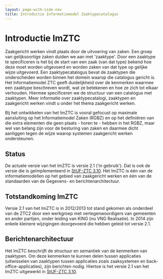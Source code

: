 ```yaml
---
layout: page-with-side-nav
title: Introductie Informatiemodel Zaaktypecatalogus
---
```


# Introductie ImZTC

Zaakgericht werken vindt plaats door de uitvoering van zaken. Een groep van gelijksoortige zaken duiden we aan met 'zaaktype'. Door een zaaktype te specificeren 
is het bij de start van een zaak (van dat type) bekend hoe deze moet worden uitgevoerd en worden zaken van dat type op gelijke wijze uitgevoerd. Een 
zaaktypecatalogus bevat de zaaktypen die onderscheiden worden binnen het domein waarop die catalogus gericht is. Het Informatiemodel ZTC geeft duidelijkheid over
de kenmerken waarmee een zaaktype beschreven wordt, wat ze betekenen en hoe ze zich tot elkaar verhouden. Hiermee specificeren we de structuur van een catalogus met 
zaaktypen. Meer informatie over zaaktypecatalogi, zaaktypen en zaakgericht werken vindt u onder het thema zaakgericht werken.

Bij het ontwikkelen van het ImZTC is vooral gefocust op maximale aansluiting op het Informatiemodel Zaken (RGBZ) en op het definiëren van die extra elementen die 
geen plaats - horen te - hebben in het RGBZ, maar wel van belang zijn voor de besturing van zaken en daarmee dicht aanliggen tegen de wijze waarop systemen 
zaakgericht werken ondersteunen.

## Status
De actuele versie van het ImZTC is versie 2.1 ('in gebruik'). Dat is ook de versie die is geïmplementeerd in [StUF-ZTC 3.10](https://vng-realisatie.github.io/StUF-ZTC/). 
Het ImZTC is één van de informatiemodellen op het gebied van zaakgericht werken en één van de standaarden van de Gegevens- en berichtenarchitectuur.

## Totstandkoming ImZTC
Versie 2.1 van het ImZTC is in 2012/2013 tot stand gekomen als onderdeel van de ZTC2 door een werkgroep met vertegenwoordigers van gemeenten en ander partijen, onder 
leiding van KING (nu VNG Realisatie). In 2014 zijn enkele kleinere wijzigingen doorgevoerd die hebben geleid tot versie 2.1.

<!-- Wat doen we met deze paragraaf? Wordt er nog wel doorontwikkeld? 

## Doorontwikkeling ImZTC
De (gemeentelijke) Selectielijst Archiefbescheiden bepaalt het 'archiefregime' van zaakdossiers. De nieuwe, medio 2017 vastgestelde, versie hiervan is zaakgericht opgesteld en van invloed op het ImZTC. Dit wordt verwerkt in versie 2.2 van het ImZTC. Deze is in een afrondende fase.

## Vragen en wijzigingen
Vragen over het ImZTC, vermeende fouten en initiatieven voor verbetering of uitbreiding van het ImZTC behandelen we op het Discussieplatform ZTC. Aanpassing en uitbreiding wordt begeleid door de Expertgroep Informatiemodellen.

Informatie over het gebruik van het ImZTC behandelen we bij het thema Zaakgericht werken.

Ideeen voor verbetering van deze pagina kunt u plaatsen onder 'Overleg', links bovenaan. -->

## Berichtenarchitectuur
Het ImZTC beschrijft de structuur en semantiek van de kenmerken van zaaktypen. Om deze kenmerken te kunnen delen tussen applicaties (uitwisselen van zaaktypen tussen 
applicaties zoals zaaksystemen en back-office-applicaties), zijn berichten nodig. Hiertoe is het versie 2.1 van het ImZTC uitgewerkt in [StUF-ZTC 3.10](https://vng-realisatie.github.io/StUF-ZTC/).
